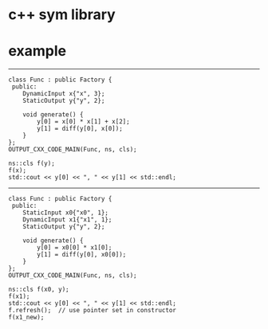 # c++ sym library


# example

----------------------------------------
    class Func : public Factory {
     public:
        DynamicInput x{"x", 3};
        StaticOutput y{"y", 2};
    
        void generate() {
            y[0] = x[0] * x[1] + x[2];
            y[1] = diff(y[0], x[0]);
        }
    };
    OUTPUT_CXX_CODE_MAIN(Func, ns, cls);
    
    ns::cls f(y);
    f(x);
    std::cout << y[0] << ", " << y[1] << std::endl;

----------------------------------------

    class Func : public Factory {
     public:
        StaticInput x0{"x0", 1};
        DynamicInput x1{"x1", 1};
        StaticOutput y{"y", 2};
    
        void generate() {
            y[0] = x0[0] * x1[0];
            y[1] = diff(y[0], x0[0]);
        }
    };
    OUTPUT_CXX_CODE_MAIN(Func, ns, cls);
    
    ns::cls f(x0, y);
    f(x1);
    std::cout << y[0] << ", " << y[1] << std::endl;
    f.refresh();  // use pointer set in constructor
    f(x1_new);
